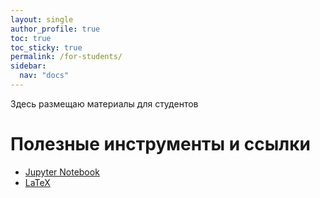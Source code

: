 ```yaml
---
layout: single
author_profile: true
toc: true
toc_sticky: true
permalink: /for-students/
sidebar:
  nav: "docs"
---
```


Здесь размещаю материалы для студентов

# Полезные инструменты и ссылки

- [Jupyter Notebook](/for-students/jupyter-notebook/) 
- [LaTeX](/for-students/latex/)